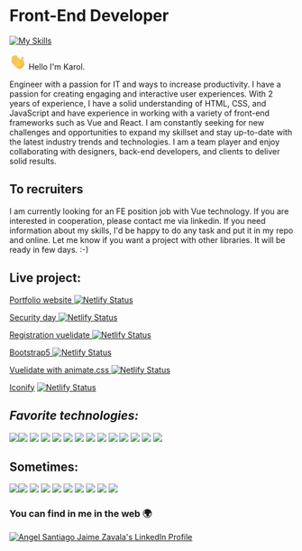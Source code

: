 # Front-End Developer
[![My Skills](https://skillicons.dev/icons?i=js,html,css,vue,nuxtjs,sass,vite,vscode,linux,raspberrypi)](https://skillicons.dev)

  <img src="https://github.com/ABSphreak/ABSphreak/blob/master/gifs/Hi.gif" width="30px"></h2> Hello I'm Karol.
  
Engineer with a passion for IT and ways to increase productivity.
 I have a passion for creating engaging and interactive user experiences. With 2 years of experience, I have a solid understanding of HTML, CSS, and JavaScript and have experience in working with a variety of front-end frameworks such as Vue and React. I am constantly seeking for new challenges and opportunities to expand my skillset and stay up-to-date with the latest industry trends and technologies. I am a team player and enjoy collaborating with designers, back-end developers, and clients to deliver
solid  results.



## To recruiters

I am currently looking for an FE position job with Vue technology.
If you are interested in cooperation, please contact me via linkedin.
If you need information about my skills, I'd be happy to do any task and put it in my repo and online.
Let me know if you want a project with other libraries. It will be ready in few days. :-)

## Live project:

[Portfolio website ](https://zawiszakarol.netlify.app/ "portfolio website")[![Netlify Status](https://api.netlify.com/api/v1/badges/5a20337f-3d8e-4ce0-9f1d-9a28d645d115/deploy-status)](https://app.netlify.com/sites/zawiszakarol/deploys)

[Security day ](https://securityday.netlify.app/ "portfolio website") [![Netlify Status](https://api.netlify.com/api/v1/badges/3bb775a0-31e0-47f1-9312-24295e8b331a/deploy-status)](https://app.netlify.com/sites/securityday/deploys)

[Registration vuelidate ](https://registrationvuelidate.netlify.app/ "registrationvuelidate") [![Netlify Status](https://api.netlify.com/api/v1/badges/2a671fef-350c-441c-b6f8-385bb4bcb4c6/deploy-status)](https://app.netlify.com/sites/registrationvuelidate/deploys)

[Bootstrap5 ](https://p4421.netlify.app/ "Bootstrap5") [![Netlify Status](https://api.netlify.com/api/v1/badges/2a671fef-350c-441c-b6f8-385bb4bcb4c6/deploy-status)](https://app.netlify.com/sites/registrationvuelidate/deploys)

[Vuelidate with animate.css ](https://stellar-cucurucho-892c8b.netlify.app/ "Velidate and animate.css") 
[![Netlify Status](https://api.netlify.com/api/v1/badges/15895d48-e27f-4a06-9ca7-a34933d0c0ea/deploy-status)](https://app.netlify.com/sites/stellar-cucurucho-892c8b/deploys)

[Iconify](https://show-iconify.netlify.app/ "Iconify") [![Netlify Status](https://api.netlify.com/api/v1/badges/28d52079-e9ac-40b2-b16e-e6363640e167/deploy-status)](https://app.netlify.com/sites/show-iconify/deploys)


## _Favorite technologies:_

<img src = "https://img.shields.io/badge/-HTML5-E34F26?style=for-the-badge&logo=html5&logoColor=white"><img src = "https://img.shields.io/badge/-CSS3-1572B6?style=for-the-badge&logo=css3&logoColor=white">
<img src="https://img.shields.io/badge/Vue.js-35495E?style=for-the-badge&logo=vue.js&logoColor=4FC08D">
<img src="https://img.shields.io/badge/JavaScript-323330?style=for-the-badge&logo=javascript&logoColor=F7DF1E">
<img src="https://img.shields.io/badge/-Nuxt3-3C873A?style=for-the-badge">
<img src="https://img.shields.io/badge/-Pinia-3C873A?style=for-the-badge">
<img src="https://img.shields.io/badge/-Vuex-3C873A?style=for-the-badge">
<img src="https://img.shields.io/badge/-Vuetify-0FAAFF?style=for-the-badge">
<img src="https://img.shields.io/badge/-Quasar-0FAAFF?style=for-the-badge">
<img src="https://img.shields.io/badge/-Sass-cc6699?style=for-the-badge&logo=sass&logoColor=ffffff">
<img src="https://img.shields.io/badge/-Node.js-3C873A?style=for-the-badge&logo=Node.js&logoColor=white">
<img src="http://img.shields.io/badge/-Github-000000?style=for-the-badge&logo=github&logoColor=FFFFFF">
<img src="http://img.shields.io/badge/-VS%20Code-007ACC?style=for-the-badge&logo=visual%20studio%20code&logoColor=white">
<img src="https://img.shields.io/badge/Jest-323330?style=for-the-badge&logo=Jest&logoColor=white">
## Sometimes:

<img src="https://img.shields.io/badge/Python-3776AB?style=for-the-badge&logo=python&logoColor=white"><img src="https://img.shields.io/badge/React-20232A?style=for-the-badge&logo=react&logoColor=61DAFB">
<img src="https://img.shields.io/badge/Django-092E20?style=for-the-badge&logo=django&logoColor=white">
<img src="https://img.shields.io/badge/Material--UI-0081CB?style=for-the-badge&logo=material-ui&logoColor=white">
<img src="https://img.shields.io/badge/Linux-FCC624?style=for-the-badge&logo=linux&logoColor=black">
<img src="https://img.shields.io/badge/Windows-0078D6?style=for-the-badge&logo=windows&logoColor=white">
<img src="https://img.shields.io/badge/Ubuntu-E95420?style=for-the-badge&logo=ubuntu&logoColor=white">
<img src="https://img.shields.io/badge/MySQL-00000F?style=for-the-badge&logo=mysql&logoColor=white">
<img src="https://img.shields.io/badge/Shell_Script-121011?style=for-the-badge&logo=gnu-bash&logoColor=white">
<img src="https://img.shields.io/badge/redis-%23DD0031.svg?&style=for-the-badge&logo=redis&logoColor=white">

### You can find in me in the web 🌍

<p align="left">
  <a href="https://www.linkedin.com/in/karol-zawisza/">
    <img src="https://www.vectorlogo.zone/logos/linkedin/linkedin-icon.svg" alt="Angel Santiago Jaime Zavala's LinkedIn Profile" height="30" width="30">
  </a>
</p>


